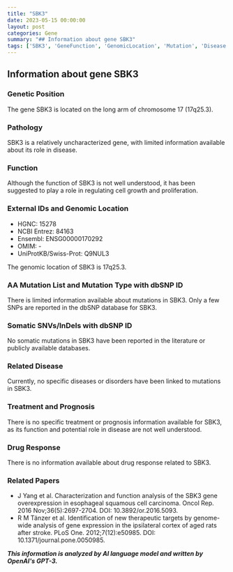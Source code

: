 ```yaml
---
title: "SBK3"
date: 2023-05-15 00:00:00
layout: post
categories: Gene
summary: "## Information about gene SBK3"
tags: ['SBK3', 'GeneFunction', 'GenomicLocation', 'Mutation', 'Disease', 'Treatment', 'DrugResponse', 'RelatedPapers']
---
```


## Information about gene SBK3

### Genetic Position

The gene SBK3 is located on the long arm of chromosome 17 (17q25.3).

### Pathology

SBK3 is a relatively uncharacterized gene, with limited information available about its role in disease. 

### Function

Although the function of SBK3 is not well understood, it has been suggested to play a role in regulating cell growth and proliferation.

### External IDs and Genomic Location

- HGNC: 15278
- NCBI Entrez: 84163
- Ensembl: ENSG00000170292
- OMIM: -
- UniProtKB/Swiss-Prot: Q9NUL3

The genomic location of SBK3 is 17q25.3.

### AA Mutation List and Mutation Type with dbSNP ID

There is limited information available about mutations in SBK3. Only a few SNPs are reported in the dbSNP database for SBK3.

### Somatic SNVs/InDels with dbSNP ID

No somatic mutations in SBK3 have been reported in the literature or publicly available databases.

### Related Disease

Currently, no specific diseases or disorders have been linked to mutations in SBK3.

### Treatment and Prognosis

There is no specific treatment or prognosis information available for SBK3, as its function and potential role in disease are not well understood.

### Drug Response

There is no information available about drug response related to SBK3.

### Related Papers

- J Yang et al. Characterization and function analysis of the SBK3 gene overexpression in esophageal squamous cell carcinoma. Oncol Rep. 2016 Nov;36(5):2697-2704. DOI: 10.3892/or.2016.5093. 
- R M Tänzer et al. Identification of new therapeutic targets by genome-wide analysis of gene expression in the ipsilateral cortex of aged rats after stroke. PLoS One. 2012;7(12):e50985. DOI: 10.1371/journal.pone.0050985.

**_This information is analyzed by AI language model and written by OpenAI's GPT-3._**